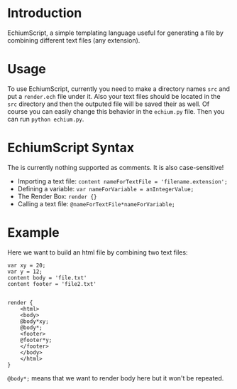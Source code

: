 # Introduction
EchiumScript, a simple templating language useful for generating a file by combining different text files (any extension).

# Usage
To use EchiumScript, currently you need to make a directory names `src` and put a `render.ech` file under it. Also your text files should be located in the `src` directory and then the outputed file will be saved their as well. Of course you can easily change this behavior in the `echium.py` file. Then you can run `python echium.py`.

# EchiumScript Syntax
The is currently nothing supported as comments. It is also case-sensitive!

* Importing a text file: `content nameForTextFile = 'filename.extension';`
* Defining a variable: `var nameForVariable = anIntegerValue;`
* The Render Box: `render {}`
* Calling a text file: `@nameForTextFile*nameForVariable;`


# Example
Here we want to build an html file by combining two text files:
```
var xy = 20;
var y = 12;
content body = 'file.txt'
content footer = 'file2.txt'


render {
    <html>
    <body>
    @body*xy;
    @body*;
    <footer>
    @footer*y;
    </footer>
    </body>
    </html>
}
```
`@body*;` means that we want to render body here but it won't be repeated.